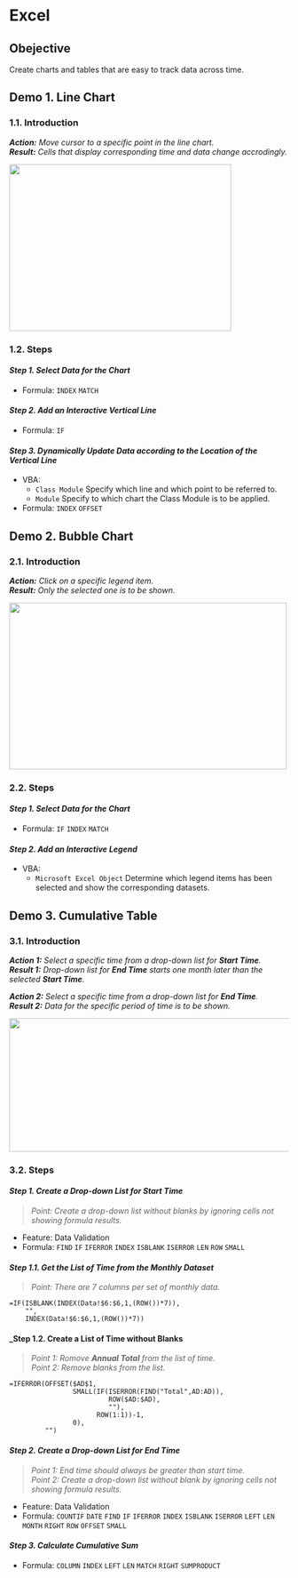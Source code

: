 # Excel
## Obejective
Create charts and tables that are easy to track data across time.   
## Demo 1. Line Chart
### 1.1. Introduction
**_Action:_** *Move cursor to a specific point in the line chart.*  
**_Result:_** *Cells that display corresponding time and data change accrodingly.*

<img src="https://j.gifs.com/nrBVMW.gif" width="400" height="300" />

### 1.2. Steps  
#### **_Step 1. Select Data for the Chart_**    
- Formula: ```INDEX``` ```MATCH```        
#### **_Step 2. Add an Interactive Vertical Line_**      
- Formula: ```IF```      
#### **_Step 3. Dynamically Update Data according to the Location of the Vertical Line_**    
- VBA:     
  - ```Class Module``` Specify which line and which point to be referred to.      
  - ```Module``` Specify to which chart the Class Module is to be applied.        
- Formula: ```INDEX``` ```OFFSET```    
 
## Demo 2. Bubble Chart
### 2.1. Introduction  
**_Action:_** *Click on a specific legend item.*  
**_Result:_** *Only the selected one is to be shown.*

<img src="https://j.gifs.com/pQEqWp.gif" width="500" height="300" />    

### 2.2. Steps  
#### **_Step 1. Select Data for the Chart_**
- Formula: ```IF``` ```INDEX``` ```MATCH```
#### **_Step 2. Add an Interactive Legend_**
- VBA:   
  - ```Microsoft Excel Object``` Determine which legend items has been selected and show the corresponding datasets.  

## Demo 3. Cumulative Table
### 3.1. Introduction  
**_Action 1:_** *Select a specific time from a drop-down list for **_Start Time_**.*  
**_Result 1:_** *Drop-down list for **_End Time_** starts one month later than the selected **_Start Time_**.* 

**_Action 2:_** *Select a specific time from a drop-down list for **_End Time_**.*   
**_Result 2:_** *Data for the specific period of time is to be shown.*    

<img src="https://j.gifs.com/jqxkWl.gif" width="600" height="240" />

### 3.2. Steps  
#### **_Step 1. Create a Drop-down List for Start Time_**
> *Point: Create a drop-down list without blanks by ignoring cells not showing formula results.*    
- Feature: Data Validation
- Formula: ```FIND``` ```IF``` ```IFERROR``` ```INDEX``` ```ISBLANK``` ```ISERROR``` ```LEN``` ```ROW``` ```SMALL```  
#### **_Step 1.1. Get the List of Time from the Monthly Dataset_**
> *Point: There are 7 columns per set of monthly data.*
```
=IF(ISBLANK(INDEX(Data!$6:$6,1,(ROW())*7)),
    "",
    INDEX(Data!$6:$6,1,(ROW())*7))
```   
#### **_Step 1.2. Create a List of Time without Blanks**
> *Point 1: Romove **_Annual Total_** from the list of time.*  
> *Point 2: Remove blanks from the list.*  
```
=IFERROR(OFFSET($AD$1,
                SMALL(IF(ISERROR(FIND("Total",AD:AD)),
                         ROW($AD:$AD),
                         ""),
                      ROW(1:1))-1,
                0),
         "")
```     

#### **_Step 2. Create a Drop-down List for End Time_**
> *Point 1: End time should always be greater than start time.*  
> *Point 2: Create a drop-down list without blank by ignoring cells not showing formula results.*    
- Feature: Data Validation
- Formula: ```COUNTIF``` ```DATE``` ```FIND``` ```IF``` ```IFERROR``` ```INDEX``` ```ISBLANK``` ```ISERROR``` ```LEFT``` ```LEN``` ```MONTH``` ```RIGHT``` ```ROW``` ```OFFSET``` ```SMALL```
#### **_Step 3. Calculate Cumulative Sum_**  
- Formula: ```COLUMN``` ```INDEX``` ```LEFT``` ```LEN``` ```MATCH``` ```RIGHT``` ```SUMPRODUCT```
